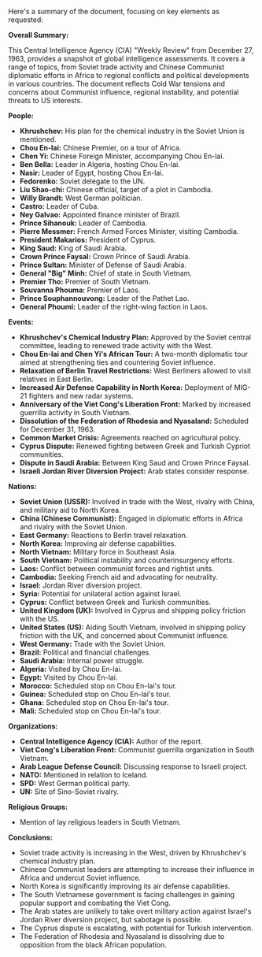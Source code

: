 Here's a summary of the document, focusing on key elements as requested:

**Overall Summary:**

This Central Intelligence Agency (CIA) "Weekly Review" from December 27, 1963, provides a snapshot of global intelligence assessments. It covers a range of topics, from Soviet trade activity and Chinese Communist diplomatic efforts in Africa to regional conflicts and political developments in various countries. The document reflects Cold War tensions and concerns about Communist influence, regional instability, and potential threats to US interests.

**People:**

*   **Khrushchev:**  His plan for the chemical industry in the Soviet Union is mentioned.
*   **Chou En-lai:** Chinese Premier, on a tour of Africa.
*   **Chen Yi:** Chinese Foreign Minister, accompanying Chou En-lai.
*   **Ben Bella:** Leader in Algeria, hosting Chou En-lai.
*   **Nasir:** Leader of Egypt, hosting Chou En-lai.
*   **Fedorenko:** Soviet delegate to the UN.
*   **Liu Shao-chi:** Chinese official, target of a plot in Cambodia.
*   **Willy Brandt:** West German politician.
*   **Castro:** Leader of Cuba.
*   **Ney Galvao:** Appointed finance minister of Brazil.
*   **Prince Sihanouk:** Leader of Cambodia.
*   **Pierre Messmer:** French Armed Forces Minister, visiting Cambodia.
*   **President Makarios:** President of Cyprus.
*   **King Saud:** King of Saudi Arabia.
*   **Crown Prince Faysal:** Crown Prince of Saudi Arabia.
*   **Prince Sultan:** Minister of Defense of Saudi Arabia.
*   **General "Big" Minh:** Chief of state in South Vietnam.
*   **Premier Tho:** Premier of South Vietnam.
*   **Souvanna Phouma:** Premier of Laos.
*   **Prince Souphannouvong:** Leader of the Pathet Lao.
*   **General Phoumi:** Leader of the right-wing faction in Laos.

**Events:**

*   **Khrushchev's Chemical Industry Plan:** Approved by the Soviet central committee, leading to renewed trade activity with the West.
*   **Chou En-lai and Chen Yi's African Tour:** A two-month diplomatic tour aimed at strengthening ties and countering Soviet influence.
*   **Relaxation of Berlin Travel Restrictions:** West Berliners allowed to visit relatives in East Berlin.
*   **Increased Air Defense Capability in North Korea:**  Deployment of MIG-21 fighters and new radar systems.
*   **Anniversary of the Viet Cong's Liberation Front:** Marked by increased guerrilla activity in South Vietnam.
*   **Dissolution of the Federation of Rhodesia and Nyasaland:** Scheduled for December 31, 1963.
*   **Common Market Crisis:** Agreements reached on agricultural policy.
*   **Cyprus Dispute:** Renewed fighting between Greek and Turkish Cypriot communities.
*   **Dispute in Saudi Arabia:** Between King Saud and Crown Prince Faysal.
*   **Israeli Jordan River Diversion Project:** Arab states consider response.

**Nations:**

*   **Soviet Union (USSR):** Involved in trade with the West, rivalry with China, and military aid to North Korea.
*   **China (Chinese Communist):**  Engaged in diplomatic efforts in Africa and rivalry with the Soviet Union.
*   **East Germany:** Reactions to Berlin travel relaxation.
*   **North Korea:** Improving air defense capabilities.
*   **North Vietnam:** Military force in Southeast Asia.
*   **South Vietnam:** Political instability and counterinsurgency efforts.
*   **Laos:** Conflict between communist forces and rightist units.
*   **Cambodia:** Seeking French aid and advocating for neutrality.
*   **Israel:** Jordan River diversion project.
*   **Syria:** Potential for unilateral action against Israel.
*   **Cyprus:** Conflict between Greek and Turkish communities.
*   **United Kingdom (UK):** Involved in Cyprus and shipping policy friction with the US.
*   **United States (US):**  Aiding South Vietnam, involved in shipping policy friction with the UK, and concerned about Communist influence.
*   **West Germany:** Trade with the Soviet Union.
*   **Brazil:** Political and financial challenges.
*   **Saudi Arabia:** Internal power struggle.
*   **Algeria:** Visited by Chou En-lai.
*   **Egypt:** Visited by Chou En-lai.
*   **Morocco:** Scheduled stop on Chou En-lai's tour.
*   **Guinea:** Scheduled stop on Chou En-lai's tour.
*   **Ghana:** Scheduled stop on Chou En-lai's tour.
*   **Mali:** Scheduled stop on Chou En-lai's tour.

**Organizations:**

*   **Central Intelligence Agency (CIA):** Author of the report.
*   **Viet Cong's Liberation Front:** Communist guerrilla organization in South Vietnam.
*   **Arab League Defense Council:** Discussing response to Israeli project.
*   **NATO:** Mentioned in relation to Iceland.
*   **SPD:** West German political party.
*   **UN:** Site of Sino-Soviet rivalry.

**Religious Groups:**

*   Mention of lay religious leaders in South Vietnam.

**Conclusions:**

*   Soviet trade activity is increasing in the West, driven by Khrushchev's chemical industry plan.
*   Chinese Communist leaders are attempting to increase their influence in Africa and undercut Soviet influence.
*   North Korea is significantly improving its air defense capabilities.
*   The South Vietnamese government is facing challenges in gaining popular support and combating the Viet Cong.
*   The Arab states are unlikely to take overt military action against Israel's Jordan River diversion project, but sabotage is possible.
*   The Cyprus dispute is escalating, with potential for Turkish intervention.
*   The Federation of Rhodesia and Nyasaland is dissolving due to opposition from the black African population.
